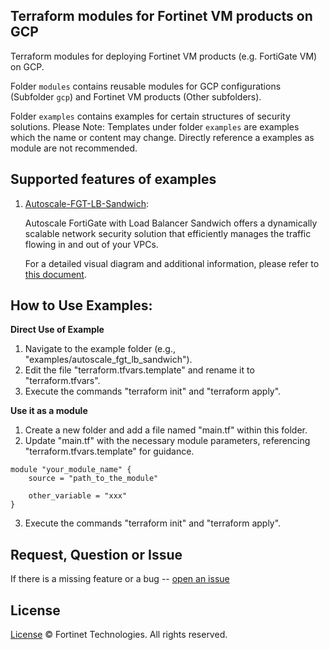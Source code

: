 ## Terraform modules for Fortinet VM products on GCP

Terraform modules for deploying Fortinet VM products (e.g. FortiGate VM) on GCP. 

Folder `modules` contains reusable modules for GCP configurations (Subfolder `gcp`) and Fortinet VM products (Other subfolders). 

Folder `examples` contains examples for certain structures of security solutions. Please Note: Templates under folder `examples` are examples which the name or content may change. Directly reference a examples as module are not recommended.

## Supported features of examples

1. [Autoscale-FGT-LB-Sandwich](./docs/autoscale_fgt_lb_sandwich.md):
    
    Autoscale FortiGate with Load Balancer Sandwich offers a dynamically scalable network security solution that efficiently manages the traffic flowing in and out of your VPCs.

    For a detailed visual diagram and additional information, please refer to [this document](./docs/autoscale_fgt_lb_sandwich.md).

## How to Use Examples:

**Direct Use of Example**

1. Navigate to the example folder (e.g., "examples/autoscale_fgt_lb_sandwich").
2. Edit the file "terraform.tfvars.template" and rename it to "terraform.tfvars".
3. Execute the commands "terraform init" and "terraform apply".

**Use it as a module**

1. Create a new folder and add a file named "main.tf" within this folder.
2. Update "main.tf" with the necessary module parameters, referencing "terraform.tfvars.template" for guidance.

```
module "your_module_name" {
    source = "path_to_the_module"

    other_variable = "xxx"
}
```
3. Execute the commands "terraform init" and "terraform apply".

## Request, Question or Issue

If there is a missing feature or a bug -- [open an issue](https://github.com/fortinetdev/terraform-google-cloud-modules/issues/new)

## License

[License](./LICENSE) © Fortinet Technologies. All rights reserved.